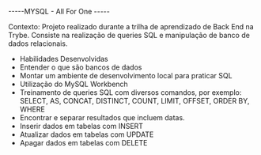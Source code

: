-----MYSQL - All For One -----

Contexto:
Projeto realizado durante a trilha de aprendizado de Back End na Trybe. Consiste na realização de queries SQL e manipulação de banco de dados relacionais.

* Habilidades Desenvolvidas
* Entender o que são bancos de dados
* Montar um ambiente de desenvolvimento local para praticar SQL
* Utilização do MySQL Workbench
* Treinamento de queries SQL com diversos comandos, por exemplo: SELECT, AS, CONCAT, DISTINCT, COUNT, LIMIT, OFFSET, ORDER BY, WHERE
* Encontrar e separar resultados que incluem datas.
* Inserir dados em tabelas com INSERT
* Atualizar dados em tabelas com UPDATE
* Apagar dados em tabelas com DELETE

